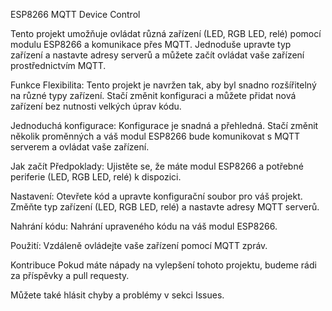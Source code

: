 ESP8266 MQTT Device Control

Tento projekt umožňuje ovládat různá zařízení (LED, RGB LED, relé) pomocí modulu ESP8266 a komunikace přes MQTT. Jednoduše upravte typ zařízení a nastavte adresy serverů a můžete začít ovládat vaše zařízení prostřednictvím MQTT.

Funkce
Flexibilita: Tento projekt je navržen tak, aby byl snadno rozšířitelný na různé typy zařízení. Stačí změnit konfiguraci a můžete přidat nová zařízení bez nutnosti velkých úprav kódu.

Jednoduchá konfigurace: Konfigurace je snadná a přehledná. Stačí změnit několik proměnných a váš modul ESP8266 bude komunikovat s MQTT serverem a ovládat vaše zařízení.

Jak začít
Předpoklady: Ujistěte se, že máte modul ESP8266 a potřebné periferie (LED, RGB LED, relé) k dispozici.

Nastavení: Otevřete kód a upravte konfigurační soubor pro váš projekt. Změňte typ zařízení (LED, RGB LED, relé) a nastavte adresy MQTT serverů.

Nahrání kódu: Nahrání upraveného kódu na váš modul ESP8266.

Použití: Vzdáleně ovládejte vaše zařízení pomocí MQTT zpráv.

Kontribuce
Pokud máte nápady na vylepšení tohoto projektu, budeme rádi za příspěvky a pull requesty.

Můžete také hlásit chyby a problémy v sekci Issues.
